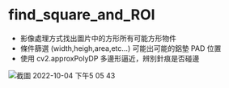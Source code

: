 # find_square_and_ROI
- 影像處理方式找出圖片中的方形所有可能方形物件
- 條件篩選 (width,heigh,area,etc...) 可能出可能的鋁墊 PAD 位置
- 使用 cv2.approxPolyDP 多邊形逼近，辨別針痕是否碰邊

![截圖 2022-10-04 下午5 05 43](https://user-images.githubusercontent.com/107407057/193780416-9e94c3c6-79d6-4128-a4e4-a072b1129781.png)

